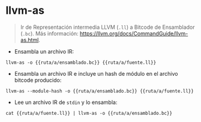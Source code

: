 # llvm-as

> Ir de Representación intermedia LLVM (`.ll`) a Bitcode de Ensamblador (`.bc`).
> Más información: <https://llvm.org/docs/CommandGuide/llvm-as.html>.

- Ensambla un archivo IR:

`llvm-as -o {{ruta/a/ensamblado.bc}} {{ruta/a/fuente.ll}}`

- Ensambla un archivo IR e incluye un hash de módulo en el archivo bitcode producido:

`llvm-as --module-hash -o {{ruta/a/ensamblado.bc}} {{ruta/a/fuente.ll}}`

- Lee un archivo IR de `stdin` y lo ensambla:

`cat {{ruta/a/fuente.ll}} | llvm-as -o {{ruta/a/ensamblado.bc}}`
